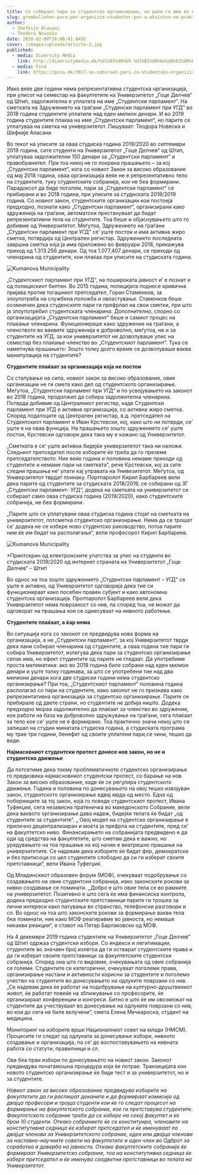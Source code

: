 ```yaml
---
title: Се собираат пари за студентско организирање, но дали го има во пракса?
slug: grumbullohen-para-per-organizim-studentor-por-a-ekziston-ne-praktike
author:
  - Shefkije Alasani
  - Teodora Noveska
date: 2020-02-08T16:00:41.649Z
cover: /images/uploads/article-2.jpg
published:
  - media: Diversity Media
    link: http://diversitymedia.mk/%d1%81%d0%b5-%d1%81%d0%be%d0%b1%d0%b8%d1%80%d0%b0%d0%b0%d1%82-%d0%bf%d0%b0%d1%80%d0%b8-%d0%b7%d0%b0-%d1%81%d1%82%d1%83%d0%b4%d0%b5%d0%bd%d1%82%d1%81%d0%ba%d0%be-%d0%be%d1%80%d0%b3%d0%b0%d0%bd%d0%b8/
  - media: Pina
    link: https://pina.mk/3017-se-sobiraat-pari-za-studentsko-organizirane-no-dali-go-ima-vo-praksa/
---
```


Иако веќе две години нема репрезентативна студентска организација, при уписот на семестар на факултетите на Универзитетот „Гоце Делчев“ од Штип, задолжителна е уплатата на име „Студентски парламент“. На сметката на Здружението на граѓани „Студенски парламент при УГД“ во 2018 година студентите уплатиле над еден милион денари. И во 2019 година студентите плаќаа на име „Студентски парламент“, но парите се уплатуваа на сметка на универзитетот.
Пишуваат: Теодора Новеска и Шефкије Аласани

Во текот на уписите за оваа студиска година 2019/2020 во септември 2019 година, сите студенти на Универзитетот „Гоце Делчев“ од Штип, уплатуваа задолжителни 150 денари за „Студентски парламент“ и правобранител. При тоа никој не го покрена прашањето – за кој „Студентски парламент“, кога со новиот Закон за високо образование од мај 2018 година, оваа организација веќе не е репрезентативно тело на студентите, туку студентските собранија, кои не беа формирани.
Парадоксот да биде поголем, пари за „Студентски парламент“ се прибирани и во 2018 година, при уписите за студиската 2018/2019 година.
Со новиот закон, студентските организации кои постоеја предходно, познати како „Студентски парламент“, организирани како здруженија на граѓани, автоматски престануваат да бидат репрезентативни тела на студентите. Тоа беше и објаснувањето што го добивме од Универзитетот. Меѓутоа, Здружението на граѓани „Студентски парламент при УГД“ се’ уште постои и има активна жиро сметка, потврдија од Централен регистар. Здружението последната завршна сметка која ја има приложено во февруари 2018, прикажува приход од 1.313.256 денари. Од тоа 1.077,407 денари, се приходи од членарина од студентите, кои плаќаа при уписите на студиската година.

![Kumanova Municipality](/images/uploads/trosoci.jpg)

„Студентскиот парламент при УГД“, на пошироката јавност и’ е познат и од полицискиот билтен. Во 2015 година, полицијата поднесе кривична пријава против тогашниот претседател, Горан Стаменков, за злоупотреба на службена положба и овластување. Стаменков беше осомничен дека студенските пари ги префрлал на свои сметки, при што ја злоупотребил студентската членарина.
Дополнително, спорно со организацијата „Студентски парламент“ беше и самиот процес на плаќање членарина. Функционираше како здружение на граѓани, а членството во ваквите здруженија е доброволно, меѓутоа, не и за студентите на УГД, за кои универзитетот не дозволуваше упис на семестар без плаќање членство во „Студентскиот парламент“. Тука се наметнува прашањето: Зошто толку долго време се дозволуваше ваква манипулација на студентите?

**Студентите плаќаат за организација која не постои**

Со стапување на сила, новиот закон за високо образование, овие организации не ги смета како дел од студентското организирање. Меѓутоа, „Студентски парламент при УГД“ и по усвојувањето на законот во 2018 година, продолжил да собира задолжителна членарина. Потврда добивме од Централниот регистер, каде Студентски парламент при УГД е активна организација, со активна жиро сметка. Според податоците од Централен регистар, в.д. претседател на Студентскиот парламент е Иван Крстевски, кој, како што ни потврди, се’ уште е на оваа функција. На прашањето зошто здружението се’ уште постои, Крстевски одговори дека така му е кажано од Универзитетот.

„Сметката е се’ уште активна бидејќи универзитетот така ни наложи. Следниот претседател после изборите ќе треба да го преземе претседателството. Ние веќе година и половина немаме приходи од студентите и немаме пари на сметката“, рече Крстевски, кој за сите следни прашања не’ упати кај управата на Унивезитетот.
Меѓутоа, од Универзитетот тврдат поинаку. Портпаролот Кирил Барбареев вели дека парите од студентите за студиската 2018/2019, се собирани од ЗГ „Студентски парламент- УГД“, додека на сметката на универзитетот се собираат само оваа студиска година (2019/2020), иако студентските собранија, не беа формирани.

„Парите што се уплатувани оваа студиска година стојат на сметката на универзитетот, потсметка студентско организирање. Нема да се трошат се’ додека не се избере ново студентско раководство, потоа парите ним ќе им бидат на располагање“, вели професорот Кирил Барбареев.

![Kumanova Municipality](/images/uploads/studenti-2.jpg)

\*Принтскрин од електронските упатства за упис на студенти во студиската 2019/2020 од интернет страната на Универзитетот „Гоце Делчев“ – Штип

Во однос на тоа зошто здружението „Студентски парламент – УГД“ се уште е активно, од Универзитетот одговорија дека тие си функционираат како посебен правен субјект и како автономна студентска организација. Протпаролот Барбареев вели дека Универзитетот нема поврзаност со нив, па според тоа, не можат да одговорат на прашања кои се однесуваат на нивното работење.

**Студентите плаќаат, а ќар нема**

Во ситуација кога со законот се предвидува нова форма на организација, а не „Студентски парламент“, за кој Универзитетот тврди дека лани собирал членарина од студентите, а оваа година тие пари ги собира Универзитетот, излегува дека пари за студентско организирање сепак има, но ефект студентите од парите не гледаат. Да употребиме проста математика: ако во 2018 година биле собрани над еден милион денари и уште толку годинава, за што се употребени тие над два милиони денари кога две студиски години нема студентско организирање? При тоа, „Студентскиот парламент“ половина година располагал со пари на студентите, иако законот не го признава како репрезентативна организација за студентско организирање. Парите се прибирале од двете страни, но студентите не добија ништо. Додека предходно мораа задолжително да плаќаат за членство во здружение, кое работи на база на доброволно здружување на граѓани, сега плаќаат за тело кое се’ уште не е формирано. Тоа практично значи некој што се запишал на студии минатата студиска година, а студиската програма му трае три години, бенефит од своите уплатени пари,се чини, тешко да види.

**Најмасовниот студентски протест донесе нов закон, но не и студентско движење**

Да потсетиме дека токму проблематичното студентско организирање го предизвика најмасновниот студентски протест, со барање на нов Закон за високо образование, каде ќе се регулира студентското движење. Година и половина по донесувањето на овој тешко извојуван закон, студентското организирање едвај мрда од место. Една од поборниците за тој закон, која го поведе студентскиот протест, Ивана Туфекџиќ, сега независна пратеничка во македонското Собрание, вели дека ваквото организирање дава надеж, бидејќи телата ќе бидат „од студентите за студентите“.
„ Овој модел на студентско организирање е прилично децентрализиран и моќта ја префрла на студентите, пред се’ на факултетско ниво. Финансирањето на собранијата предвидено е да оди од средства на факултетите, што сметам дека е важно, но уредувањето на тоа прашање на кој начин е внатрешно прашање на универзитетите. Се надевам дека изборите ќе бидат фер, демократски и без притисоци со цел студентите слободно да си ги изберат своите претставници“, вели Ивана Туфегџиќ.

Од Младинскиот образовен форум (МОФ), очекуваат подобрување со создавањето на овие студентски собранија, иако законските рокови за нивно создавање се поминати.
„Добро е што овие тела се во рамките на универзитетот. Позитивно е што сега ќе има финансиска контрола, додека предходно студентските претставници парите ги трошеа за лични интереси како патувања во странство, телефонски разговори и сл. Во однос на тоа што законските рокови за формирање вакви тела беа поминати, ние како МОФ реагиравме во јавноста, но немаше никакви реакции“, е ставот на Петар Барлаковски од МОФ.

На 4 декември 2019 година студентите на Универзитетот „Гоце Делчев“ од Штип одржаа студентски избори.
Со индекси и легитимации, студентите во значаен број излегоа да ги остварат студентските права и да ги изберат своите претставници за факултетските студентски собранија. Според она што го видовме, очекувањата од овие собранија се големи. Студентите се категорични, очекуваат поголеми права, организирање настани и активности корисни за студентите и поголемо учество на студентите во донесувањето на одлуките поврзани со нив.
„Се надевам дека ќе работат на подобрување на културно-друштвениот живот, ќе работат повеќе на зближување со професорите, ќе организираат конференции и конгреси. Битно е што ќе им овозможат на студентите да учествуваат во донесување на одлуките поврзани со нив, во кои до сега не биле вклучени“, смета Елена Мечкароска, студент на медицина.

Мониторинг на изборите врши Националниот совет на млади (НМСМ). Процесите ги следат од одлуката за донесување избори, нивното создавање и организација, па се’ до воспоставувањето на нивната работа со статути, правилници и сл.

Ова беа први избори по донесувањето на новиот закон. Законот предвидува понатамошна процедура која ќе потрае. Транзицијата кон новото студентско организирање ќе биде тест и за универзитетот, но и за студентите.

_Новиот закон за високо образование предвидува изборите на факултетите да ги распишат деканите и да формираат комисија од двајца професори и тројца студенти кои ќе го следат процесот на формирање на факултетското собрание, кое ги претставува студентите.
Факултетското собрание треба да се избере на секој факултет и ќе брои 10 студенти. Откако собранието ќе се конституира, членовите на конститутивна седница ќе изберат претседател и ќе именуваат по двајца членови за Универзитетското собрание, еден или двајца членови за наставно-научните совети на факултетите и еден член во Одброт за соработка и доверба на јавноста.
Откако факултетските собранија ќе формираат Универзитетско собрание, тоа на конститутивна седница ќе избере претседател и ќе именува соодветни претставници во телата на Универзитетот._
